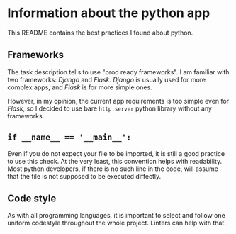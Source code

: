 # Information about the python app

This README contains the best practices I found about python.



## Frameworks

The task description tells to use "prod ready frameworks". I am familiar with two frameworks: *Django* and *Flask*. *Django* is usually used for more complex apps, and *Flask* is for more simple ones.

However, in my opinion, the current app requirements is too simple even for *Flask*, so I decided to use bare `http.server` python library without any frameworks.



## `if __name__ == '__main__':`

Even if you do not expect your file to be imported, it is still a good practice to use this check. At the very least, this convention helps with readability. Most python developers, if there is no such line in the code, will assume that the file is not supposed to be executed diffectly.



## Code style

As with all programming languages, it is important to select and follow one uniform codestyle throughout the whole project. Linters can help with that.

